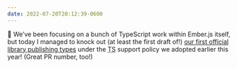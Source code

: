```yaml
---
date: 2022-07-20T20:12:39-0600
---
```


🚀 We’ve been focusing on a bunch of TypeScript work within Ember.js itself, but today I managed to knock out (at least the first draft of!) [our first official library publishing types](https://github.com/emberjs/ember-test-helpers/pull/1234) under the <abbr title="TypeScript">TS</abbr> support policy we adopted earlier this year! (Great PR number, too!)